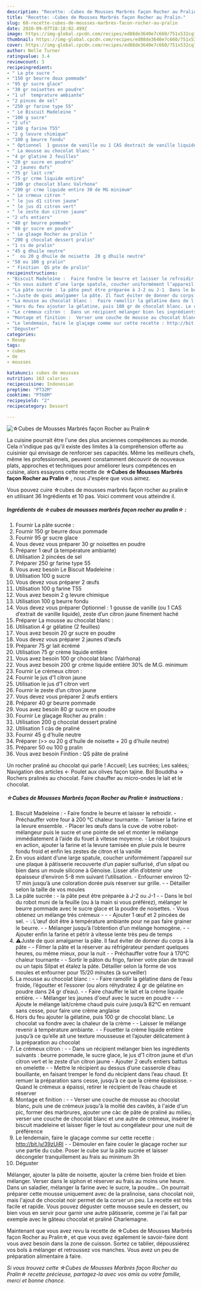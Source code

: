 ```yaml
---
description: "Recette: ☆Cubes de Mousses Marbrés façon Rocher au Pralin☆"
title: "Recette: ☆Cubes de Mousses Marbrés façon Rocher au Pralin☆"
slug: 68-recette-cubes-de-mousses-marbres-facon-rocher-au-pralin
date: 2020-09-07T18:18:02.499Z
image: https://img-global.cpcdn.com/recipes/ed88de3640e7c660/751x532cq70/☆cubes-de-mousses-marbres-facon-rocher-au-pralin☆-photo-principale-de-la-recette.jpg
thumbnail: https://img-global.cpcdn.com/recipes/ed88de3640e7c660/751x532cq70/☆cubes-de-mousses-marbres-facon-rocher-au-pralin☆-photo-principale-de-la-recette.jpg
cover: https://img-global.cpcdn.com/recipes/ed88de3640e7c660/751x532cq70/☆cubes-de-mousses-marbres-facon-rocher-au-pralin☆-photo-principale-de-la-recette.jpg
author: Nelle Turner
ratingvalue: 3.4
reviewcount: 3
recipeingredient:
- " La pte sucre "
- "150 gr beurre doux pommade"
- "95 gr sucre glace"
- "30 gr noisettes en poudre"
- "1 uf  temprature ambiante"
- "2 pinces de sel"
- "250 gr farine type 55"
- " Le Biscuit Madeleine "
- "100 g sucre"
- "2 ufs"
- "100 g farine T55"
- "2 g levure chimique"
- "100 g beurre fondu"
- " Optionnel  1 gousse de vanille ou 1 CAS dextrait de vanille liquide zeste dun citron jaune finement hach"
- " La mousse au chocolat blanc "
- "4 gr glatine 2 feuilles"
- "20 gr sucre en poudre"
- "2 jaunes dufs"
- "75 gr lait crm"
- "75 gr crme liquide entire"
- "100 gr chocolat blanc Valrhona"
- "200 gr crme liquide entire 30 de MG minimum"
- " Le crmeux citron "
- " le jus d1 citron jaune"
- " le jus d1 citron vert"
- " le zeste dun citron jaune"
- "2 ufs entiers"
- "40 gr beurre pommade"
- "80 gr sucre en poudre"
- " Le glaage Rocher au pralin "
- "200 g chocolat dessert pralin"
- "1 cs de pralin"
- "45 g dhuile neutre"
- "  ou 20 g dhuile de noisette  20 g dhuile neutre"
- "50 ou 100 g pralin"
- " Finition  QS pte de pralin"
recipeinstructions:
- "Biscuit Madeleine :  Faire fondre le beurre et laisser le refroidir. Préchauffer votre four à 200 °C chaleur tournante. Tamiser la farine et la levure ensemble. Placer les œufs dans la cuve de votre robot-mélangeur puis le sucre et une pointe de sel et monter le mélange immédiatement à l’aide du fouet à vitesse moyenne. Le robot toujours en action, ajouter la farine et la levure tamisée en pluie puis le beurre fondu froid et enfin les zestes de citron et la vanille"
- "En vous aidant d’une large spatule, coucher uniformément l’appareil sur une plaque à pâtisserie recouverte d’un papier sulfurisé, d’un silpat ou bien dans un moule silicone à Génoise. Lisser afin d’obtenir une épaisseur d’environ 5-8 mm suivant l’utilisation. Enfourner environ 12-17 min jusqu’à une coloration dorée puis réserver sur grille.  Détailler selon la taille de vos moules"
- "La pâte sucrée : la pâte peut être préparée à J-2 ou J-1  Dans le bol du robot muni de la feuille (ou à la main si vous préférez), mélanger le beurre pommade avec le sucre glace et la poudre de noisettes. Vous obtenez un mélange très crémeux    Ajouter 1 œuf et 2 pincées de sel. 💡L’œuf doit être à température ambiante pour ne pas faire grainer le beurre.  Mélanger jusqu’à l’obtention d’un mélange homogène.  Ajouter enfin la farine et pétrir à vitesse lente très peu de temps"
- "⚠️Juste de quoi amalgamer la pâte. Il faut éviter de donner du corps à la pâte   Filmer la pâte et la réserver au réfrigérateur pendant quelques heures, ou même mieux, pour la nuit  Préchauffer votre four à 170°C chaleur tournante  Sortir le pâton du frigo, fariner votre plan de travail ou un tapis Silpat et étalez la pâte. Détailler selon la forme de vos moules et enfourner pour 15/20 minutes (à surveiller)"
- "La mousse au chocolat blanc :  Faire ramollir la gélatine dans de l’eau froide, l’égoutter et l’essorer (ou alors réhydratez 4 gr de gélatine en poudre dans 24 gr d’eau).  Faire chauffer le lait et la crème liquide entière.  Mélanger les jaunes d&#39;oeuf avec le sucre en poudre    Ajoute le mélange lait/crème chaud puis cuire jusqu’à 82°C en remuant sans cesse, pour faire une crème anglaise"
- "Hors du feu ajouter la gélatine, puis 100 gr de chocolat blanc. Le chocolat va fondre avec la chaleur de la crème  Laisser le mélange revenir à température ambiante.  Fouetter la crème liquide entière jusqu’à ce qu’elle ait une texture mousseuse et l’ajouter délicatement à la préparation au chocolat"
- "Le crémeux citron :  Dans un récipient mélanger bien les ingrédients suivants : beurre pommade, le sucre glace, le jus d’1 citron jaune et d’un citron vert et le zeste d’un citron jaune Ajouter 2 œufs entiers battus en omelette  Mettre le récipient au dessus d’une casserole d’eau bouillante, en faisant tremper le fond du récipient dans l’eau chaud. Et remuer la préparation sans cesse, jusqu’à ce que la crème épaississe. Quand le crémeux a épaissi, retirer le récipient de l’eau chaude et réserver"
- "Montage et finition :  Verser une couche de mousse au chocolat blanc, puis une de crémeux jusqu&#39;à la moitié des cavités, à l&#39;aide d&#39;un pic, former des marbrures, ajouter une càc de pâte de praliné au milieu, verser une couche de chocolat blanc et une autre de crémeux, insérer le biscuit madeleine et laisser figer le tout au congélateur pour une nuit de préférence"
- "Le lendemain, faire le glaçage comme sur cette recette : http://bit.ly/39zUjRI  Démouler en faire couler le glaçage rocher sur une partie du cube. Poser le cube sur la pâte sucrée et laisser décongeler tranquillement au frais au minimum 3h"
- "Déguster"
categories:
- Resep
tags:
- cubes
- de
- mousses

katakunci: cubes de mousses 
nutrition: 163 calories
recipecuisine: Indonesian
preptime: "PT32M"
cooktime: "PT60M"
recipeyield: "2"
recipecategory: Dessert

---
```



![☆Cubes de Mousses Marbrés façon Rocher au Pralin☆](https://img-global.cpcdn.com/recipes/ed88de3640e7c660/751x532cq70/☆cubes-de-mousses-marbres-facon-rocher-au-pralin☆-photo-principale-de-la-recette.jpg)

La cuisine pourrait être l'une des plus anciennes compétences au monde. Cela n'indique pas qu'il existe des limites à la compréhension offerte au cuisinier qui envisage de renforcer ses capacités. Même les meilleurs chefs, même les professionnels, peuvent constamment découvrir de nouveaux plats, approches et techniques pour améliorer leurs compétences en cuisine, alors essayons cette recette de <strong> ☆Cubes de Mousses Marbrés façon Rocher au Pralin☆ </strong>, nous J'espère que vous aimez.

<!--inarticleads1-->

Vous pouvez cuire ☆cubes de mousses marbrés façon rocher au pralin☆ en utilisant 36 Ingrédients et 10 pas. Voici comment vous atteindre il.

##### Ingrédients de ☆cubes de mousses marbrés façon rocher au pralin☆ :

1. Fournir  La pâte sucrée :
1. Fournir 150 gr beurre doux pommade
1. Fournir 95 gr sucre glace
1. Vous devez vous préparer 30 gr noisettes en poudre
1. Préparer 1 œuf (à température ambiante)
1. Utilisation 2 pincées de sel
1. Préparer 250 gr farine type 55
1. Vous avez besoin  Le Biscuit Madeleine :
1. Utilisation 100 g sucre
1. Vous devez vous préparer 2 œufs
1. Utilisation 100 g farine T55
1. Vous avez besoin 2 g levure chimique
1. Utilisation 100 g beurre fondu
1. Vous devez vous préparer  Optionnel : 1 gousse de vanille (ou 1 CAS d’extrait de vanille liquide), zeste d’un citron jaune finement haché
1. Préparer  La mousse au chocolat blanc :
1. Utilisation 4 gr gélatine (2 feuilles)
1. Vous avez besoin 20 gr sucre en poudre
1. Vous devez vous préparer 2 jaunes d’œufs
1. Préparer 75 gr lait écrémé
1. Utilisation 75 gr crème liquide entière
1. Vous avez besoin 100 gr chocolat blanc (Valrhona)
1. Vous avez besoin 200 gr crème liquide entière 30% de M.G. minimum
1. Fournir  Le crémeux citron :
1. Fournir  le jus d’1 citron jaune
1. Utilisation  le jus d’1 citron vert
1. Fournir  le zeste d’un citron jaune
1. Vous devez vous préparer 2 œufs entiers
1. Préparer 40 gr beurre pommade
1. Vous avez besoin 80 gr sucre en poudre
1. Fournir  Le glaçage Rocher au pralin :
1. Utilisation 200 g chocolat dessert praliné
1. Utilisation 1 càs de praliné
1. Fournir 45 g d&#39;huile neutre
1. Préparer  (&gt;&gt; ou 20 g d&#39;huile de noisette + 20 g d&#39;huile neutre)
1. Préparer 50 ou 100 g pralin
1. Vous avez besoin  Finition : QS pâte de praliné


Un rocher praliné au chocolat qui parle ! Accueil; Les sucrées; Les salées; Navigation des articles ← Poulet aux olives façon tajine. Bol Bouddha → Rochers pralinés au chocolat. Faire chauffer au micro-ondes le lait et le chocolat. 

<!--inarticleads2-->

##### ☆Cubes de Mousses Marbrés façon Rocher au Pralin☆ instructions :

1. Biscuit Madeleine :  - Faire fondre le beurre et laisser le refroidir. - Préchauffer votre four à 200 °C chaleur tournante. - Tamiser la farine et la levure ensemble. - Placer les œufs dans la cuve de votre robot-mélangeur puis le sucre et une pointe de sel et monter le mélange immédiatement à l’aide du fouet à vitesse moyenne. - Le robot toujours en action, ajouter la farine et la levure tamisée en pluie puis le beurre fondu froid et enfin les zestes de citron et la vanille
1. En vous aidant d’une large spatule, coucher uniformément l’appareil sur une plaque à pâtisserie recouverte d’un papier sulfurisé, d’un silpat ou bien dans un moule silicone à Génoise. Lisser afin d’obtenir une épaisseur d’environ 5-8 mm suivant l’utilisation. - Enfourner environ 12-17 min jusqu’à une coloration dorée puis réserver sur grille. -  - Détailler selon la taille de vos moules
1. La pâte sucrée : - la pâte peut être préparée à J-2 ou J-1 -  - Dans le bol du robot muni de la feuille (ou à la main si vous préférez), mélanger le beurre pommade avec le sucre glace et la poudre de noisettes. - Vous obtenez un mélange très crémeux -  -   - Ajouter 1 œuf et 2 pincées de sel. - 💡L’œuf doit être à température ambiante pour ne pas faire grainer le beurre. -  - Mélanger jusqu’à l’obtention d’un mélange homogène. -  - Ajouter enfin la farine et pétrir à vitesse lente très peu de temps
1. ⚠️Juste de quoi amalgamer la pâte. Il faut éviter de donner du corps à la pâte -   - Filmer la pâte et la réserver au réfrigérateur pendant quelques heures, ou même mieux, pour la nuit -  - Préchauffer votre four à 170°C chaleur tournante -  - Sortir le pâton du frigo, fariner votre plan de travail ou un tapis Silpat et étalez la pâte. Détailler selon la forme de vos moules et enfourner pour 15/20 minutes (à surveiller)
1. La mousse au chocolat blanc : -  - Faire ramollir la gélatine dans de l’eau froide, l’égoutter et l’essorer (ou alors réhydratez 4 gr de gélatine en poudre dans 24 gr d’eau). -  - Faire chauffer le lait et la crème liquide entière. -  - Mélanger les jaunes d&#39;oeuf avec le sucre en poudre -  -   - Ajoute le mélange lait/crème chaud puis cuire jusqu’à 82°C en remuant sans cesse, pour faire une crème anglaise
1. Hors du feu ajouter la gélatine, puis 100 gr de chocolat blanc. Le chocolat va fondre avec la chaleur de la crème -  - Laisser le mélange revenir à température ambiante. -  - Fouetter la crème liquide entière jusqu’à ce qu’elle ait une texture mousseuse et l’ajouter délicatement à la préparation au chocolat
1. Le crémeux citron : -  - Dans un récipient mélanger bien les ingrédients suivants : beurre pommade, le sucre glace, le jus d’1 citron jaune et d’un citron vert et le zeste d’un citron jaune - Ajouter 2 œufs entiers battus en omelette -  - Mettre le récipient au dessus d’une casserole d’eau bouillante, en faisant tremper le fond du récipient dans l’eau chaud. Et remuer la préparation sans cesse, jusqu’à ce que la crème épaississe. - Quand le crémeux a épaissi, retirer le récipient de l’eau chaude et réserver
1. Montage et finition : -  - Verser une couche de mousse au chocolat blanc, puis une de crémeux jusqu&#39;à la moitié des cavités, à l&#39;aide d&#39;un pic, former des marbrures, ajouter une càc de pâte de praliné au milieu, verser une couche de chocolat blanc et une autre de crémeux, insérer le biscuit madeleine et laisser figer le tout au congélateur pour une nuit de préférence
1. Le lendemain, faire le glaçage comme sur cette recette : http://bit.ly/39zUjRI -  - Démouler en faire couler le glaçage rocher sur une partie du cube. Poser le cube sur la pâte sucrée et laisser décongeler tranquillement au frais au minimum 3h
1. Déguster


Mélanger, ajouter la pâte de noisette, ajouter la crème bien froide et bien mélanger. Verser dans le siphon et réserver au frais au moins une heure. Dans un saladier, mélanger la farine avec le sucre, la poudre… On pourrait préparer cette mousse uniquement avec de la pralinoise, sans chocolat noir, mais l&#39;ajout de chocolat noir permet de la corser un peu. La recette est très facile et rapide. Vous pouvez déguster cette mousse seule en dessert, ou bien vous en servir pour garnir une autre pâtisserie, comme je l&#39;ai fait par exemple avec le gâteau chocolat et praliné Charlemagne. 

<!--inarticleads1-->

<p>
Maintenant que vous avez revu la recette de ☆Cubes de Mousses Marbrés façon Rocher au Pralin☆, et que vous avez également le savoir-faire dont vous avez besoin dans la zone de cuisson. Sortez ce tablier, dépoussiérez vos bols à mélanger et retroussez vos manches. Vous avez un peu de préparation alimentaire à faire.
</p>

<p>
<i>Si vous trouvez cette ☆Cubes de Mousses Marbrés façon Rocher au Pralin☆ recette précieuse, partagez-la avec vos amis ou votre famille, merci et bonne chance.</i>
</p>
